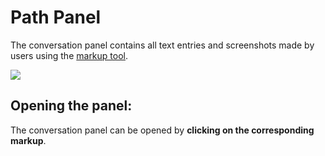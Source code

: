 # Path Panel

The conversation panel contains all text entries and screenshots made by users using the [markup tool](../user-interface/markup_tool.md#conversation-with-Markups).

![](../../../.gitbook/assets/conversation\_panel.jpg)

## Opening the panel:

The conversation panel can be opened by **clicking on the corresponding markup**.